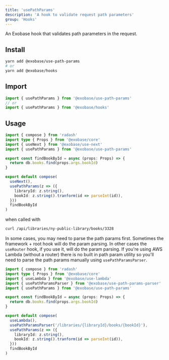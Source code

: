 ```yaml
---
title: 'usePathParams'
description: 'A hook to validate request path parameters'
group: 'Hooks'
---
```


An Exobase hook that validates path parameters in the request.

## Install

```sh
yarn add @exobase/use-path-params
# or
yarn add @exobase/hooks
```

## Import

```ts
import { usePathParams } from '@exobase/use-path-params'
// or
import { usePathParams } from '@exobase/hooks'
```

## Usage

```ts
import { compose } from 'radash'
import type { Props } from '@exobase/core'
import { useNext } from '@exobase/use-next'
import { usePathParams } from '@exobase/use-path-params'

export const findBookById = async (props: Props) => {
  return db.books.find(props.args.bookId)
}

export default compose(
  useNext(),
  usePathParams(z => ({
    libraryId: z.string(),
    bookId: z.string().tranform(id => parseInt(id)),
  }))
  findBookById
)
```

when called with

```sh
curl /api/libraries/ny-public-library/books/3328
```

In some cases, you may need to parse the path params first. Sometimes the framework + root hook will do the param parsing. In other cases the `useRouter` hook, if you use it, will do the param parsing. If you're using AWS Lambda (without a router) there is no built in path param utility so you'll need to parse the path params manually using `usePathParamsParser`.

```ts
import { compose } from 'radash'
import type { Props } from '@exobase/core'
import { useLambda } from '@exobase/use-lambda'
import { usePathParamsParser } from '@exobase/use-path-params-parser'
import { usePathParams } from '@exobase/use-path-params'

export const findBookById = async (props: Props) => {
  return db.books.find(props.args.bookId)
}

export default compose(
  useLambda(),
  usePathParamsParser('/libraries/{libraryId}/books/{bookId}'),
  usePathParams(z => ({
    libraryId: z.string(),
    bookId: z.string().tranform(id => parseInt(id)),
  }))
  findBookById
)
```
